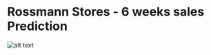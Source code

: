 # Rossmann Stores - 6 weeks sales Prediction
![alt text](https://github.com/velozo-oliveira/rossmann_sales_prediction/blob/main/Images/rossmann.jpg)
